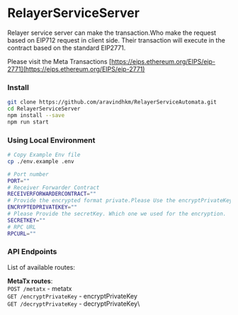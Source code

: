 # RelayerServiceServer
Relayer service server can make the transaction.Who make the request based on EIP712 request in client side. Their transaction will execute in the contract based on the standard EIP2771.

Please visit the Meta Transactions [https://eips.ethereum.org/EIPS/eip-2771](https://eips.ethereum.org/EIPS/eip-2771)


### Install

```sh
git clone https://github.com/aravindhkm/RelayerServiceAutomata.git
cd RelayerServiceServer
npm install --save
npm run start
```

### Using Local Environment

```bash
# Copy Example Env file
cp ./env.example .env

# Port number
PORT=""
# Receiver Forwarder Contract
RECEIVERFORWARDERCONTRACT=""
# Provide the encrypted format private.Please Use the encryptPrivateKey routes for encryption.
ENCRYPTEDPRIVATEKEY=""
# Please Provide the secretKey. Which one we used for the encryption.
SECRETKEY=""
# RPC URL
RPCURL=""

```


### API Endpoints

List of available routes:

**MetaTx routes**:\
`POST /metatx` - metatx\
`GET /encryptPrivateKey` - encryptPrivateKey\
`GET /decryptPrivateKey` - decryptPrivateKey\
